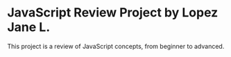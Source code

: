 # JavaScript Review Project by Lopez Jane L.
This project is a review of JavaScript concepts, from beginner to advanced.

